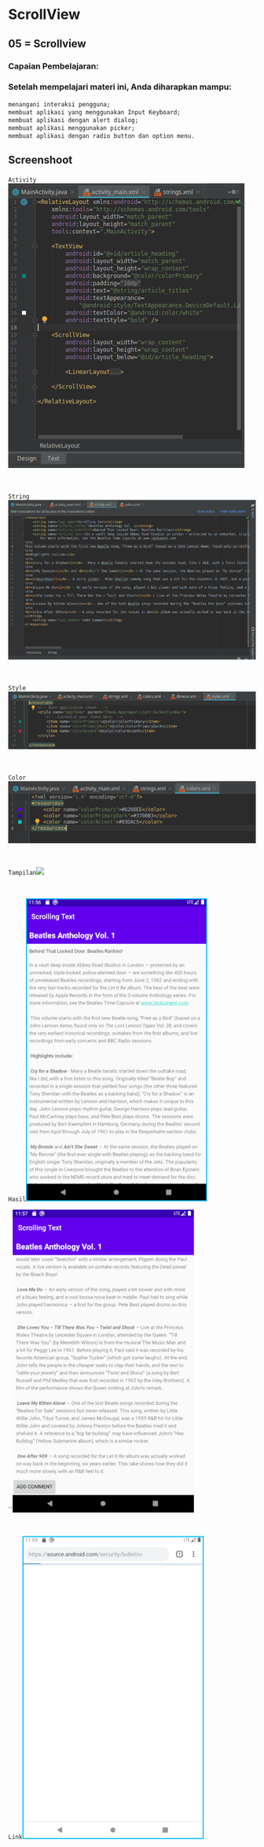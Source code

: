 # ScrollView

## 05 = Scrollview

### Capaian Pembelajaran:

### Setelah mempelajari materi ini, Anda diharapkan mampu:

    menangani interaksi pengguna;
    membuat aplikasi yang menggunakan Input Keyboard;
    membuat aplikasi dengan alert dialog;
    membuat aplikasi menggunakan picker;
    membuat aplikasi dengan radio button dan option menu.

## Screenshoot

`Activity`![](img/activity.png)

<br>

`String`![](img/string.png)

<br>

`Style`![](img/style.png)

<br>

`Color`![](img/color.png)

<br>

`Tampilan`![](img/tamp1.png)

<br>

`Hasil`![](img/hasil1.png)

``![](img/hasil2.png)

<br>

`Link`![](img/link.png)

<br>


